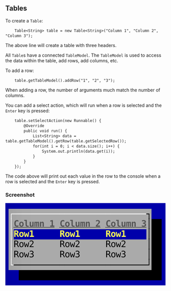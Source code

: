Tables
---

To create a `Table`:

```
	Table<String> table = new Table<String>("Column 1", "Column 2", "Column 3");
```

The above line will create a table with three headers.

All `Table`s have a connected `TableModel`. The `TableModel` is used to access the data within the table, add rows, add columns, etc.

To add a row:

```
	table.getTableModel().addRow("1", "2", "3");
```

When adding a row, the number of arguments much match the number of columns.

You can add a select action, which will run when a row is selected and the `Enter` key is pressed:

```
	table.setSelectAction(new Runnable() {
		@Override
		public void run() {
			List<String> data = table.getTableModel().getRow(table.getSelectedRow());
			for(int i = 0; i < data.size(); i++) {
			    System.out.println(data.get(i));
			}
		}
	});
```

The code above will print out each value in the row to the console when a row is selected and the `Enter` key is pressed.

### Screenshot

![](screenshots/tables.png)